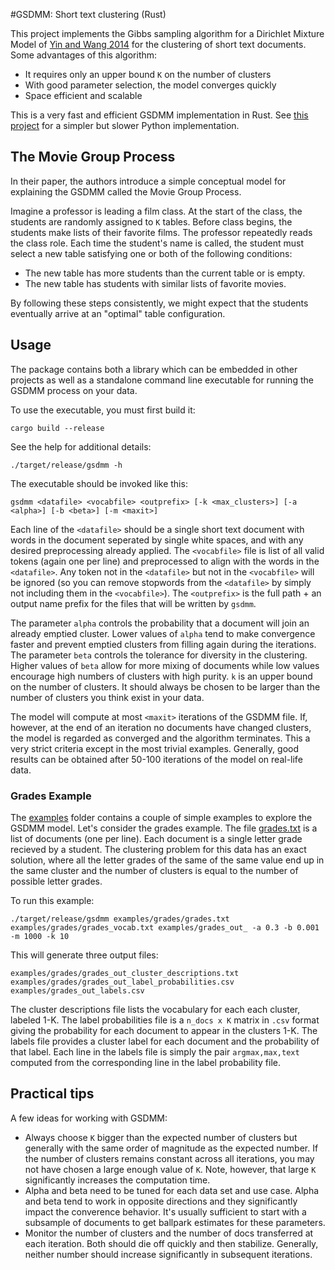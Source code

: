 #GSDMM: Short text clustering (Rust)

This project implements the Gibbs sampling algorithm for a Dirichlet Mixture Model of [Yin and Wang 2014](https://pdfs.semanticscholar.org/058a/d0815ce350f0e7538e00868c762be78fe5ef.pdf) for the 
clustering of short text documents. 
Some advantages of this algorithm:
 - It requires only an upper bound `K` on the number of clusters
 - With good parameter selection, the model converges quickly
 - Space efficient and scalable
 
This is a very fast and efficient GSDMM implementation in Rust. See [this project](https://github.com/rwalk/gsdmm) for a simpler but slower Python implementation.

## The Movie Group Process
In their paper, the authors introduce a simple conceptual model for explaining the GSDMM called the Movie Group Process.

Imagine a professor is leading a film class. At the start of the class, the students
are randomly assigned to `K` tables. Before class begins, the students make lists of
their favorite films. The professor repeatedly reads the class role. Each time the student's name is called,
the student must select a new table satisfying one or both of the following conditions:

- The new table has more students than the current table or is empty.
- The new table has students with similar lists of favorite movies.

By following these steps consistently, we might expect that the students eventually arrive at an "optimal" table configuration.

## Usage

The package contains both a library which can be embedded in other projects as well as a standalone command line executable for running the GSDMM process on your data.

To use the executable, you must first build it:
```shell
cargo build --release
```
See the help for additional details:
```shell
./target/release/gsdmm -h
```

The executable should be invoked like this:
```
gsdmm <datafile> <vocabfile> <outprefix> [-k <max_clusters>] [-a <alpha>] [-b <beta>] [-m <maxit>]
```
Each line of the `<datafile>` should be a single short text document with words in the document seperated by single white spaces, and with any desired preprocessing already applied.  The `<vocabfile>` file is list of all valid tokens (again one per line) and preprocessed to align with the words in the `<datafile>`.  Any token not in the `<datafile>` but not in the `<vocabfile>` will be ignored (so you can remove stopwords from the `<datafile>` by simply not including them in the `<vocabfile>`).  The `<outprefix>` is the full path + an output name prefix for the files that will be written by `gsdmm`.  

The parameter `alpha` controls the probability that a document will join an already emptied cluster. Lower values of `alpha`  tend to make convergence faster and prevent emptied clusters from filling again during the iterations.  The parameter `beta` controls the tolerance for diversity in the clustering. Higher values of `beta` allow for more mixing of documents while low values encourage high numbers of clusters with high purity. `k` is an upper bound on the number of clusters.  It should always be chosen to be larger than the number of clusters you think exist in your data. 

The model will compute at most `<maxit>` iterations of the GSDMM file.  If, however, at the end of an iteration no documents have changed clusters, the model is regarded as converged and the algorithm terminates.  This a very strict criteria except in the most trivial examples. Generally, good results can be obtained after 50-100 iterations of the model on real-life data.

### Grades Example
The [examples](example/) folder contains a couple of simple examples to explore the GSDMM model. Let's consider the grades example. The file [grades.txt](example/grades.txt) is a list of documents (one per line).  Each document is a single letter grade recieved by a student.  The clustering problem for this data has an exact solution, where all the letter grades of the same of the same value end up in the same cluster and the number of clusters is equal to the number of possible letter grades.

To run this example:
```
./target/release/gsdmm examples/grades/grades.txt examples/grades/grades_vocab.txt examples/grades_out_ -a 0.3 -b 0.001 -m 1000 -k 10 
```
This will generate three output files:
```
examples/grades/grades_out_cluster_descriptions.txt
examples/grades/grades_out_label_probabilities.csv
examples/grades_out_labels.csv
```
The cluster descriptions file lists the vocabulary for each each cluster, labeled 1-K. The label probabilities file is a `n_docs x K` matrix in `.csv` format giving the probability for each document to appear in the clusters 1-K.  The labels file provides a cluster label for each document and the probability of that label. Each line in the labels file is simply the pair `argmax,max,text` computed from the corresponding line in the label probability file. 

## Practical tips
A few ideas for working with GSDMM:
- Always choose `K` bigger than the expected number of clusters but generally with the same order of magnitude as the expected number.  If the number of clusters remains constant across all iterations, you may not have chosen a large enough value of `K`. Note, however, that large `K` significantly increases the computation time.
- Alpha and beta need to be tuned for each data set and use case. Alpha and beta tend to work in opposite directions and they significantly impact the converence behavior.  It's usually sufficient to start with a subsample of documents to get ballpark estimates for these parameters.
- Monitor the number of clusters and the number of docs transferred at each iteration. Both should die off quickly and then stabilize.  Generally, neither number should increase significantly in subsequent iterations.
